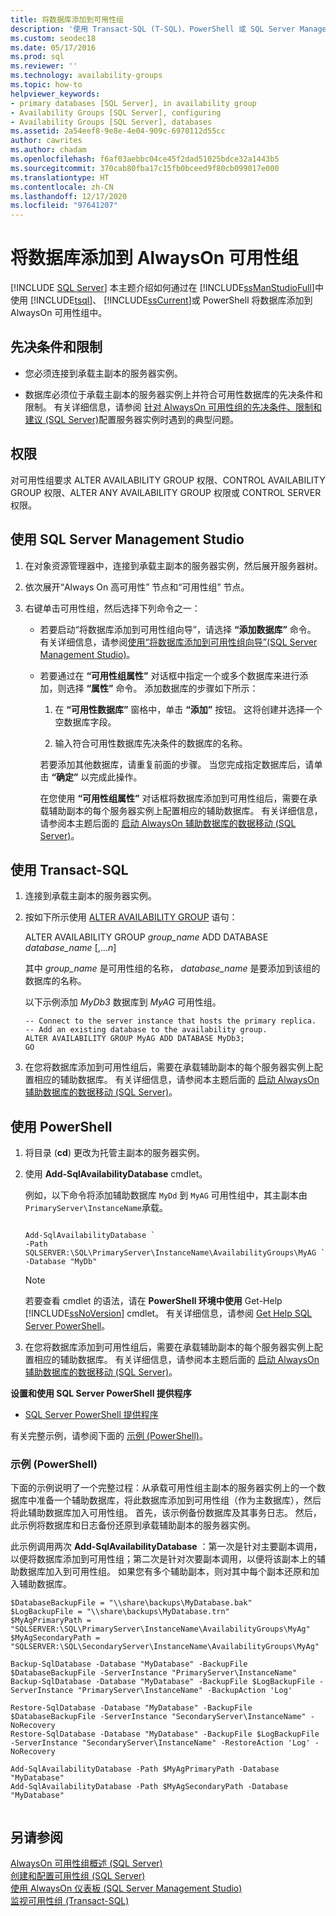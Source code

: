 ```yaml
---
title: 将数据库添加到可用性组
description: '使用 Transact-SQL (T-SQL)、PowerShell 或 SQL Server Management Studio，将数据库添加到 AlwaysOn 可用性组。 '
ms.custom: seodec18
ms.date: 05/17/2016
ms.prod: sql
ms.reviewer: ''
ms.technology: availability-groups
ms.topic: how-to
helpviewer_keywords:
- primary databases [SQL Server], in availability group
- Availability Groups [SQL Server], configuring
- Availability Groups [SQL Server], databases
ms.assetid: 2a54eef8-9e8e-4e04-909c-6970112d55cc
author: cawrites
ms.author: chadam
ms.openlocfilehash: f6af03aebbc04ce45f2dad51025bdce32a1443b5
ms.sourcegitcommit: 370cab80fba17c15fb0bceed9f80cb099017e000
ms.translationtype: HT
ms.contentlocale: zh-CN
ms.lasthandoff: 12/17/2020
ms.locfileid: "97641207"
---
```

# <a name="add-a-database-to-an-always-on-availability-group"></a>将数据库添加到 AlwaysOn 可用性组
[!INCLUDE [SQL Server](../../../includes/applies-to-version/sqlserver.md)]
  本主题介绍如何通过在 [!INCLUDE[ssManStudioFull](../../../includes/ssmanstudiofull-md.md)]中使用 [!INCLUDE[tsql](../../../includes/tsql-md.md)]、 [!INCLUDE[ssCurrent](../../../includes/sscurrent-md.md)]或 PowerShell 将数据库添加到 AlwaysOn 可用性组中。  
  

  
## <a name="prerequisites-and-restrictions"></a>先决条件和限制  
  
-   您必须连接到承载主副本的服务器实例。  
  
-   数据库必须位于承载主副本的服务器实例上并符合可用性数据库的先决条件和限制。 有关详细信息，请参阅 [针对 AlwaysOn 可用性组的先决条件、限制和建议 (SQL Server)](../../../database-engine/availability-groups/windows/prereqs-restrictions-recommendations-always-on-availability.md)配置服务器实例时遇到的典型问题。  
  
 
##  <a name="permissions"></a><a name="Permissions"></a> 权限  
 对可用性组要求 ALTER AVAILABILITY GROUP 权限、CONTROL AVAILABILITY GROUP 权限、ALTER ANY AVAILABILITY GROUP 权限或 CONTROL SERVER 权限。  
  
##  <a name="use-sql-server-management-studio"></a><a name="SSMSProcedure"></a>使用 SQL Server Management Studio  

  
1.  在对象资源管理器中，连接到承载主副本的服务器实例，然后展开服务器树。  
  
2.  依次展开“Always On 高可用性”  节点和“可用性组”  节点。  
  
3.  右键单击可用性组，然后选择下列命令之一：  
  
    -   若要启动“将数据库添加到可用性组向导”，请选择 **“添加数据库”** 命令。 有关详细信息，请参阅[使用“将数据库添加到可用性组向导”(SQL Server Management Studio)](../../../database-engine/availability-groups/windows/availability-group-add-database-to-group-wizard.md)。  
  
    -   若要通过在 **“可用性组属性”** 对话框中指定一个或多个数据库来进行添加，则选择 **“属性”** 命令。 添加数据库的步骤如下所示：  
  
        1.  在 **“可用性数据库”** 窗格中，单击 **“添加”** 按钮。 这将创建并选择一个空数据库字段。  
  
        2.  输入符合可用性数据库先决条件的数据库的名称。  
  
         若要添加其他数据库，请重复前面的步骤。 当您完成指定数据库后，请单击 **“确定”** 以完成此操作。  
  
         在您使用 **“可用性组属性”** 对话框将数据库添加到可用性组后，需要在承载辅助副本的每个服务器实例上配置相应的辅助数据库。 有关详细信息，请参阅本主题后面的 [启动 AlwaysOn 辅助数据库的数据移动 (SQL Server)](../../../database-engine/availability-groups/windows/start-data-movement-on-an-always-on-secondary-database-sql-server.md)。  
  
##  <a name="use-transact-sql"></a><a name="TsqlProcedure"></a>使用 Transact-SQL  

  
1.  连接到承载主副本的服务器实例。    
2.  按如下所示使用 [ALTER AVAILABILITY GROUP](../../../t-sql/statements/alter-availability-group-transact-sql.md) 语句：  
  
     ALTER AVAILABILITY GROUP *group_name* ADD DATABASE *database_name* [,...*n*]  
  
     其中 *group_name* 是可用性组的名称， *database_name* 是要添加到该组的数据库的名称。  
  
     以下示例添加 *MyDb3* 数据库到 *MyAG* 可用性组。  
  
    ```  
    -- Connect to the server instance that hosts the primary replica.  
    -- Add an existing database to the availability group.  
    ALTER AVAILABILITY GROUP MyAG ADD DATABASE MyDb3;  
    GO  
    ```  
  
3.  在您将数据库添加到可用性组后，需要在承载辅助副本的每个服务器实例上配置相应的辅助数据库。 有关详细信息，请参阅本主题后面的 [启动 AlwaysOn 辅助数据库的数据移动 (SQL Server)](../../../database-engine/availability-groups/windows/start-data-movement-on-an-always-on-secondary-database-sql-server.md)。  
  
##  <a name="use-powershell"></a><a name="PowerShellProcedure"></a>使用 PowerShell  

  
1.  将目录 (**cd**) 更改为托管主副本的服务器实例。  
  
2.  使用 **Add-SqlAvailabilityDatabase** cmdlet。  
  
     例如，以下命令将添加辅助数据库 `MyDd` 到 `MyAG` 可用性组中，其主副本由 `PrimaryServer\InstanceName`承载。  
  
    ```  
  
    Add-SqlAvailabilityDatabase `   
    -Path SQLSERVER:\SQL\PrimaryServer\InstanceName\AvailabilityGroups\MyAG `   
    -Database "MyDb"  
    ```  
  
    > [!NOTE]  
    >  若要查看 cmdlet 的语法，请在 **PowerShell 环境中使用** Get-Help [!INCLUDE[ssNoVersion](../../../includes/ssnoversion-md.md)] cmdlet。 有关详细信息，请参阅 [Get Help SQL Server PowerShell](../../../powershell/sql-server-powershell.md)。  
  
3.  在您将数据库添加到可用性组后，需要在承载辅助副本的每个服务器实例上配置相应的辅助数据库。 有关详细信息，请参阅本主题后面的 [启动 AlwaysOn 辅助数据库的数据移动 (SQL Server)](../../../database-engine/availability-groups/windows/start-data-movement-on-an-always-on-secondary-database-sql-server.md)。  
  
 **设置和使用 SQL Server PowerShell 提供程序**  
  
-   [SQL Server PowerShell 提供程序](../../../powershell/sql-server-powershell-provider.md)  
  
 有关完整示例，请参阅下面的 [示例 (PowerShell)](#PSExample)。  
  
###  <a name="example-powershell"></a><a name="PSExample"></a> 示例 (PowerShell)  
 下面的示例说明了一个完整过程：从承载可用性组主副本的服务器实例上的一个数据库中准备一个辅助数据库，将此数据库添加到可用性组（作为主数据库），然后将此辅助数据库加入可用性组。 首先，该示例备份数据库及其事务日志。 然后，此示例将数据库和日志备份还原到承载辅助副本的服务器实例。  
  
 此示例调用两次 **Add-SqlAvailabilityDatabase** ：第一次是针对主要副本调用，以便将数据库添加到可用性组；第二次是针对次要副本调用，以便将该副本上的辅助数据库加入到可用性组。 如果您有多个辅助副本，则对其中每个副本还原和加入辅助数据库。  
  
```  
$DatabaseBackupFile = "\\share\backups\MyDatabase.bak"  
$LogBackupFile = "\\share\backups\MyDatabase.trn"  
$MyAgPrimaryPath = "SQLSERVER:\SQL\PrimaryServer\InstanceName\AvailabilityGroups\MyAg"  
$MyAgSecondaryPath = "SQLSERVER:\SQL\SecondaryServer\InstanceName\AvailabilityGroups\MyAg"  
  
Backup-SqlDatabase -Database "MyDatabase" -BackupFile $DatabaseBackupFile -ServerInstance "PrimaryServer\InstanceName"  
Backup-SqlDatabase -Database "MyDatabase" -BackupFile $LogBackupFile -ServerInstance "PrimaryServer\InstanceName" -BackupAction 'Log'  
  
Restore-SqlDatabase -Database "MyDatabase" -BackupFile $DatabaseBackupFile -ServerInstance "SecondaryServer\InstanceName" -NoRecovery  
Restore-SqlDatabase -Database "MyDatabase" -BackupFile $LogBackupFile -ServerInstance "SecondaryServer\InstanceName" -RestoreAction 'Log' -NoRecovery  
  
Add-SqlAvailabilityDatabase -Path $MyAgPrimaryPath -Database "MyDatabase"  
Add-SqlAvailabilityDatabase -Path $MyAgSecondaryPath -Database "MyDatabase"  
  
```  
  
## <a name="see-also"></a>另请参阅  
 [AlwaysOn 可用性组概述 (SQL Server)](../../../database-engine/availability-groups/windows/overview-of-always-on-availability-groups-sql-server.md)   
 [创建和配置可用性组 (SQL Server)](../../../database-engine/availability-groups/windows/creation-and-configuration-of-availability-groups-sql-server.md)   
 [使用 AlwaysOn 仪表板 (SQL Server Management Studio)](../../../database-engine/availability-groups/windows/use-the-always-on-dashboard-sql-server-management-studio.md)   
 [监视可用性组 (Transact-SQL)](../../../database-engine/availability-groups/windows/monitor-availability-groups-transact-sql.md)